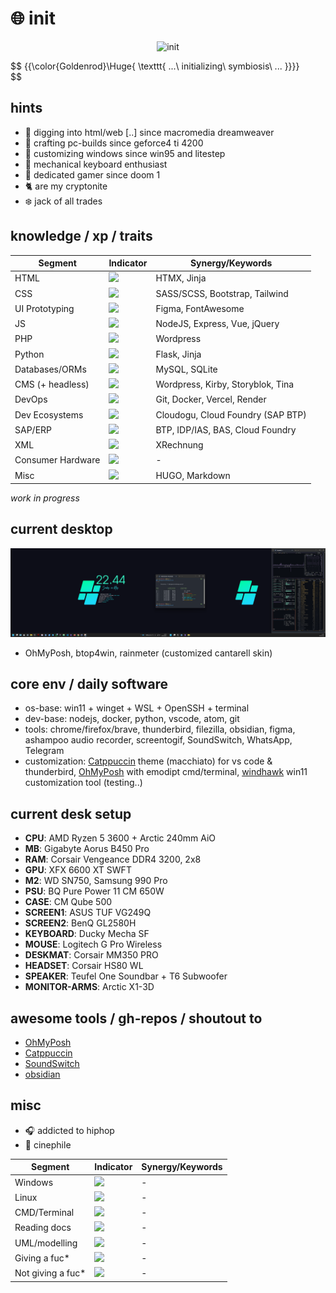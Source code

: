 # :globe_with_meridians: init

<p align="center">
 <img src='mando-grogu-init.gif' alt='init' style='width:100vW'/>
</p>

$$
{{\color{Goldenrod}\Huge{ \texttt{ ...\ initializing\ symbiosis\ ... \}}}}\
$$

## hints
- :monkey: digging into html/web [..] since macromedia dreamweaver
- :hammer: crafting pc-builds since geforce4 ti 4200
- :art: customizing windows since win95 and litestep 
- :honey_pot: mechanical keyboard enthusiast
- 💾 dedicated gamer since doom 1
- :cat2: are my cryptonite
- :snowflake: jack of all trades

## knowledge / xp / traits
| Segment    | Indicator | Synergy/Keywords |
| ---------- | --------- | -------- |
| HTML  | ![](https://geps.dev/progress/80?dangerColor=B4C424&warningColor=097969&successColor=00A36C)    | HTMX, Jinja |
| CSS | ![](https://geps.dev/progress/70?dangerColor=B4C424&warningColor=097969&successColor=00A36C)     | SASS/SCSS, Bootstrap, Tailwind |
| UI Prototyping    | ![](https://geps.dev/progress/70?dangerColor=B4C424&warningColor=097969&successColor=00A36C)    | Figma, FontAwesome |
| JS    | ![](https://geps.dev/progress/50?dangerColor=B4C424&warningColor=097969&successColor=00A36C)    | NodeJS, Express, Vue, jQuery |
| PHP    | ![](https://geps.dev/progress/40?dangerColor=B4C424&warningColor=097969&successColor=00A36C)    | Wordpress |
| Python    | ![](https://geps.dev/progress/30?dangerColor=5F8575&warningColor=097969&successColor=00A36C)    | Flask, Jinja |
| Databases/ORMs    | ![](https://geps.dev/progress/40?dangerColor=B4C424&warningColor=097969&successColor=00A36C)    | MySQL, SQLite  |
| CMS (+ headless)   | ![](https://geps.dev/progress/70?dangerColor=B4C424?dangerColor=097969&warningColor=097969&successColor=00A36C)    | Wordpress, Kirby, Storyblok, Tina |
| DevOps    | ![](https://geps.dev/progress/50?dangerColor=B4C424&warningColor=097969&successColor=00A36C)    | Git, Docker, Vercel, Render |
| Dev Ecosystems    | ![](https://geps.dev/progress/50?dangerColor=B4C424&warningColor=097969&successColor=00A36C)    | Cloudogu, Cloud Foundry (SAP BTP) |
| SAP/ERP    | ![](https://geps.dev/progress/50?dangerColor=B4C424&warningColor=097969&successColor=00A36C)    | BTP, IDP/IAS, BAS, Cloud Foundry |
| XML    | ![](https://geps.dev/progress/70?dangerColor=B4C424?dangerColor=097969&warningColor=097969&successColor=00A36C)    | XRechnung |
| Consumer Hardware    | ![](https://geps.dev/progress/90?dangerColor=B4C424?dangerColor=097969&warningColor=097969&successColor=00A36C)    | - |
| Misc    | ![](https://geps.dev/progress/?dangerColor=B4C424?dangerColor=097969&warningColor=097969&successColor=00A36C)    | HUGO, Markdown |

*work in progress*

## current desktop
![dekstop:lates](desk-42069.png "desktop")

- OhMyPosh, btop4win, rainmeter (customized cantarell skin)

## core env / daily software
- os-base: win11 + winget + WSL + OpenSSH + terminal
- dev-base: nodejs, docker, python, vscode, atom, git
- tools: chrome/firefox/brave, thunderbird, filezilla, obsidian, figma, ashampoo audio recorder, screentogif, SoundSwitch, WhatsApp, Telegram
- customization: [Catppuccin](https://github.com/catppuccin) theme (macchiato) for vs code & thunderbird, [OhMyPosh](https://github.com/JanDeDobbeleer/oh-my-posh) with emodipt cmd/terminal, [windhawk](https://github.com/ramensoftware/windhawk) win11 customization tool (testing..)


## current desk setup
- **CPU**: AMD Ryzen 5 3600 + Arctic 240mm AiO
- **MB**: Gigabyte Aorus B450 Pro
- **RAM**: Corsair Vengeance DDR4 3200, 2x8
- **GPU**: XFX 6600 XT SWFT
- **M2**: WD SN750, Samsung 990 Pro
- **PSU**: BQ Pure Power 11 CM 650W
- **CASE**: CM Qube 500 
- **SCREEN1**: ASUS TUF VG249Q
- **SCREEN2**: BenQ GL2580H
- **KEYBOARD**: Ducky Mecha SF
- **MOUSE**: Logitech G Pro Wireless
- **DESKMAT**: Corsair MM350 PRO
- **HEADSET**: Corsair HS80 WL
- **SPEAKER**: Teufel One Soundbar + T6 Subwoofer
- **MONITOR-ARMS**: Arctic X1-3D

## awesome tools / gh-repos / shoutout to
- [OhMyPosh](https://github.com/JanDeDobbeleer/oh-my-posh)
- [Catppuccin](https://github.com/catppuccin)
- [SoundSwitch](https://github.com/Belphemur/SoundSwitch)
- [obsidian](https://github.com/obsidianmd)


## misc
- :headphones: addicted to hiphop
- :vhs: cinephile
  
| Segment    | Indicator | Synergy/Keywords |
| ---------- | --------- | -------- |
| Windows    | ![](https://geps.dev/progress/80?dangerColor=B4C424?dangerColor=097969&warningColor=097969&successColor=00A36C)    | - |
| Linux    | ![](https://geps.dev/progress/20?dangerColor=B4C424&warningColor=097969&successColor=00A36C)    | - |
| CMD/Terminal   | ![](https://geps.dev/progress/40?dangerColor=B4C424?dangerColor=097969&warningColor=097969&successColor=00A36C)    | - |
| Reading docs   | ![](https://geps.dev/progress/100?dangerColor=B4C424?dangerColor=097969&warningColor=097969&successColor=00A36C)    | - |
| UML/modelling   | ![](https://geps.dev/progress/50?dangerColor=B4C424?dangerColor=097969&warningColor=097969&successColor=00A36C)    | - |
| Giving a fuc*  | ![](https://geps.dev/progress/100?dangerColor=B4C424?dangerColor=097969&warningColor=097969&successColor=00A36C)    | - |
| Not giving a fuc*  | ![](https://geps.dev/progress/100?dangerColor=B4C424?dangerColor=097969&warningColor=097969&successColor=00A36C)    | - |
